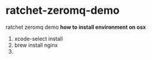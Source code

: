 # ratchet-zeromq-demo
ratchet zeromq demo
**how to install environment on osx**
1. xcode-select install
2. brew install nginx
3. 
